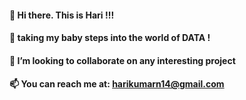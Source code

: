 ####  👋 Hi there. This is Hari !!!
####  🌱 taking my baby steps into the world of DATA !
####  👯 I’m looking to collaborate on any interesting project
####  📫 You can reach me at: harikumarn14@gmail.com

<!--
**HariKumarN14/HariKumarN14** is a ✨ _special_ ✨ repository because its `README.md` (this file) appears on your GitHub profile.

Here are some ideas to get you started:

- 🔭 I’m currently working on ...
- 🌱 I’m currently learning ...
- 👯 I’m looking to collaborate on ...
- 🤔 I’m looking for help with ...
- 💬 Ask me about ...
- 📫 How to reach me: ...
- 😄 Pronouns: ...
- ⚡ Fun fact: ...
-->

